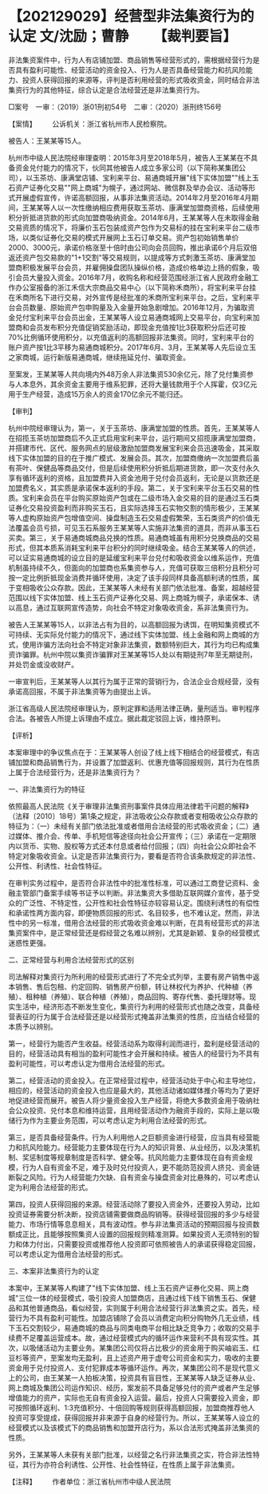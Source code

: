 # 【202129029】经营型非法集资行为的认定 文/沈励；曹静 　　【裁判要旨】

非法集资案件中，行为人有店铺加盟、商品销售等经营形式的，需根据经营行为是否具有盈利可能性、经营活动的资金投入、行为人是否具备经营能力和抗风险能力、投资人获得回报的来源等，评判是否利用经营的形式吸收资金，同时结合非法集资行为的其他特征，综合认定是合法经营还是非法集资行为。

□案号　一审：（2019）浙01刑初54号　二审：（2020）浙刑终156号

【案情】 　　公诉机关：浙江省杭州市人民检察院。

被告人：王某某等15人。

杭州市中级人民法院经审理查明：2015年3月至2018年5月，被告人王某某在不具备资金兑付能力的情况下，伙同其他被告人成立多家公司（以下简称某集团公司），以玉茶坊、康满堂店铺、宝利来平台、易通商城开展"线下实体加盟""线上玉石资产证券化交易""网上商城"为幌子，通过网站、微信群及举办会议、活动等形式开展虚假宣传，许诺高额回报，从事非法集资活动。2014年2月至2016年4月期间，王某某等人以一次性缴纳相应费用获取玉茶坊、康满堂加盟商资格，后续使用积分折抵进货款的形式向加盟商吸纳资金。2014年6月，王某某等人在未取得金融交易资质的情况下，将廉价玉石包装成资产包作为交易标的挂在宝利来平台二级市场，以类似证券化交易的模式开展网上玉石订单交易。资产包初始销售单价2000、3000元，承诺价格涨至十倍时由公司向会员回购，推出承诺6个月后双倍返还资产包交易款的"1+1交割"等交易规则，以提成等方式刺激玉茶坊、康满堂加盟商积极发展平台会员，并雇佣操盘团队操纵价格，造成价格单边上扬的假象，吸引会员大量投入资金。2016年7月，收购名称和经营范围经浙江省人民政府金融工作办公室报备的浙江禾信大宗商品交易中心（以下简称禾商所），将宝利来平台挂在禾商所名下进行交易，对外宣传是经批准的禾商所宝利来平台。之后，宝利来平台会员数量、原始资产包申购量及入金量开始急剧增加。2016年12月，为骗取资金兑付宝利来平台会员出金，王某某等人设立易通商城网上交易平台，向宝利来加盟商和会员发布积分充值促销奖励活动，即现金充值按1比3获取积分后还可按70%比例循环使用积分，以充值返利的高额回报非法集资。同时，宝利来平台的账户资产按1比3平移为易通商城积分。2017年6月、3月，王某某等人先后设立玉之家商城，运行新版易通商城，继续拖延兑付、骗取资金。

至案发，王某某等人共向境内外48万余人非法集资530余亿元，除了兑付集资参与人本息外，其余资金主要用于维系犯罪，还将大量钱款用于个人挥霍，仅3亿元用于生产经营，造成15万余人的资金170亿余元不能归还。

【审判】

杭州中院经审理认为，第一，关于玉茶坊、康满堂加盟的性质。首先，王某某等人在招揽玉茶坊加盟商后不久正式启用宝利来平台，运行期间又招揽康满堂加盟商，并搭建市代、区代、服务网点的层级激励加盟商发展宝利来会员迅速吸金，其采取线下实体加盟的目的在于推广模式、发展会员。其次，加盟商缴纳一次加盟费后虽有茶叶、保健品等商品交付，但是后续使用积分折抵后期进货款，即一次支付永久享有循环返利的资格，且加盟费并入资金池用于兑付会员返利，无论是以货款还是加盟费名义，其实质是承诺保本返利的手段。第二，关于宝利来平台玉石交易的性质。宝利来会员在平台购买原始资产包或在二级市场入金交易的目的是通过玉石类证券化交易投资盈利而非购买玉石，且实际选择玉石实物交割的情形极少，王某某等人虚构原始资产包增值空间、操盘制造玉石交易虚假繁荣，玉石类资产的价值无法覆盖会员亏损，可见玉石系服务王某某等人实施非法集资的道具，而非从事玉石买卖。第三，关于易通商城商品兑换的性质。易通商城虽有用积分兑换商品的交易形式，但其本质系消耗宝利来平台积分的同时继续吸金。结合王某某等人的供述，可以证实易通商城的设立目的是延缓宝利来平台兑付和吸收资金以维系运作，充值机制虽持续不久，但面向的加盟商也系集资参与人，充值可获取三倍积分且积分可按一定比例折抵现金消费并循环使用，决定了该手段同样具备高额利诱的性质，属于变相吸收公众存款。因此，王某某等人未经有关部门依法批准、备案，超越经营范围以线下实体加盟、线上玉石资产证券化交易、网上商城为幌子，承诺保本、诱以高息，通过互联网宣传造势，向社会不特定对象吸收资金，系非法集资行为。

被告人王某某等15人，以非法占有为目的，以高额回报为诱饵，在明知集资模式不可持续、无实际兑付能力的情况下，通过线下实体加盟、线上金融和网上商城的方式，使用诈骗方法向社会不特定对象非法集资，数额特别巨大，其行为均已构成集资诈骗罪。杭州中院以集资诈骗罪对王某某等15人处以有期徒刑7年至无期徒刑，并处罚金或没收财产。

一审宣判后，王某某等人以其行为属于正常的营销行为，合法企业合规经营，没有承诺高回报，不属于非法集资等为由提出上诉。

浙江省高级人民法院经审理认为，原判定罪和适用法律正确，量刑适当。审判程序合法。各被告人所提上诉理由不成立。据此裁定驳回上诉，维持原判。

【评析】

本案审理中的争议焦点在于：王某某等人创设了线上线下相结合的经营模式，有店铺加盟和商品销售行为，并设置了加盟返利、优惠充值等回报规则，其行为在性质上属于合法经营行为，还是非法集资行为？

一、非法集资行为的特征

依照最高人民法院《关于审理非法集资刑事案件具体应用法律若干问题的解释》（法释〔2010〕18号）第1条之规定，非法吸收公众存款或者变相吸收公众存款的特征为：（一）未经有关部门依法批准或者借用合法经营的形式吸收资金；（二）通过媒体、推介会、传单、手机短信等途径向社会公开宣传；（三）承诺在一定期限内以货币、实物、股权等方式还本付息或者给付回报；（四）向社会公众即社会不特定对象吸收资金。认定是否非法集资行为，要看是否符合该条款规定的非法性、公开性、利诱性、社会性特征。

在审判实务过程中，是否符合非法性中的批准性标准，可以通过工商登记资料、金融主管部门备案手续等书证予以判断。非法集资大多借助互联网媒介宣传，基于受众的广泛性、不特定性，公开性和社会性特征亦较容易认定。围绕利诱性的有偿性和承诺性两方面内容，即便物质回报的形式、名目较多，也不难认定。然而，非法性中的另一标准，借用合法经营的形式吸收资金难以判断，在具有经营形式的非法集资案件中，是正常经营还是假经营之名难以辨别，尤其是新颖、复杂的经营模式迷惑性更强。

二、正常经营与利用合法经营形式的区别

司法解释对集资行为所利用的经营形式进行了不完全式列举，主要有房产销售中返本销售、售后包租、约定回购、销售房产份额，转让林权代为养护、代种植（养殖）、租种植（养殖）、联合种植（养殖），商品回购、寄存代售、委托理财等。现实生活中，经济形态不断发生变化，集资行为利用的经营形式也随之改变，具备经营表征的行为属于合法经营还是以经营形式掩盖非法集资的性质，应当结合经营的本质予以辨别。

第一，经营行为能否产生收益。经营活动系为取得利润而进行，盈利是经营活动的目的，经营活动具有相当的盈利可能性才会开展和持续。被告人的经营行为不具有盈利可能性，可以考虑认定为借用合法经营的形式。

第二，经营活动的资金投入。在正常经营过程中，经营活动处于中心和主导地位，相应的，经营活动的资金投入也应是最大的，其他活动诸如媒体推介等均为了更好地促进经营而展开。被告人将少量资金投入生产经营，将绝大多数资金用于吸纳社会公众投资、兑付本息和维持运营，且用经营活动作为融资手段的，实际上是以吸储行为作为主要业务范围，可以考虑认定为利用合法经营的形式。

第三，是否具备经营条件。行为人利用他人之巨额资金进行经营，应当具有经营能力和抗风险能力。经营能力主要体现在行为人的知识背景、从业经历，以及决策机制、奖惩制度等规章制度是否科学、健全等。抗风险能力主要体现在自有资金规模，行为人自有资金不足，难于及时兑付投资人，更不能防范投资人挤兑、资金链断裂之风险。行为人经营能力欠缺、自有资金与操盘资金对比悬殊的，可以考虑认定为利用合法经营的形式。

第四，投资人获得回报的来源。经营活动除了要投入资金外，还要投入劳动，比如投资证券需要分析决断，投资店铺需要做商品购销等。获得经营回报的多少与经营能力、市场行情等息息相关，具有波动性。参与非法集资活动的预期回报与投资数额成正比，且能够按照集资人设置的回报规则精准测算。如果投资人无须特别的智力和体力付出，只需要投资或推荐他人投资即可依照被告人的承诺获得稳定回报，可以考虑认定为借用合法经营的形式。

三、本案非法集资行为的认定

本案中，王某某等人构建了"线下实体加盟、线上玉石资产证券化交易、网上商城"三位一体的经营模式，吸引投资人加盟商店，且通过线下线下销售玉石、保健品和其他普通商品，看似经营，实则属于利用合法经营行非法集资之实。首先，经营行为不具有盈利可能性。加盟店铺除了会员以消费定向积分购物外几无业绩，线下玉石交割较少，易通商城的商品与同类电商平台相比缺乏竞争力；收取的交易手续费不足覆盖运营成本。故，通过经营模式内的循环运作来营利不具有现实性。其次，以吸储活动为主要业务。某集团公司仅将占比极少的资金用于购买岫岩玉、红豆杉等资产，至案发均无盈利，且上述资产用于虚夸公司资金和实力，吸收的主要资金用于兑付投资人、支付犯罪成本等循环运作。再次，某集团公司不是现代意义上的公司，由王某某一人拍板决策，投资具有盲目性，王某某等人缺乏证券从业、网上商城及集团公司运作知识、经历，案发前不具备足够兑付的资产或者产生足够增值能力的资产，实际也无自有资金投入运营。最后，投资人只需要投入资金，即可按照循环返利、1:3充值积分、十倍回购等规则获得高额回报，加盟商推荐他人投资可享受提成，获得回报并非来源于自身的经营行为。所以，王某某等人设立的经营模式以及该模式下的商品销售和加盟开店行为，系以合法形式掩盖非法集资的性质。

另外，王某某等人未获有关部门批准，以经营之名行非法集资之实，符合非法性特征，其行为亦符合利诱性、公开性、社会性特征，在性质上属于非法集资。

【注释】 　　作者单位：浙江省杭州市中级人民法院